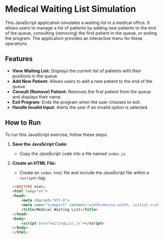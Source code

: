 # Medical Waiting List Simulation

This JavaScript application simulates a waiting list in a medical office. It allows users to manage a list of patients by adding new patients to the end of the queue, consulting (removing) the first patient in the queue, or exiting the program. The application provides an interactive menu for these operations.

## Features

- **View Waiting List:** Displays the current list of patients with their positions in the queue.
- **Add New Patient:** Allows users to add a new patient to the end of the queue.
- **Consult (Remove) Patient:** Removes the first patient from the queue and displays their name.
- **Exit Program:** Ends the program when the user chooses to exit.
- **Handle Invalid Input:** Alerts the user if an invalid option is selected.

## How to Run

To run this JavaScript exercise, follow these steps:

1. **Save the JavaScript Code:**
   - Copy the JavaScript code into a file named `index.js`.

2. **Create an HTML File:**
   - Create an `index.html` file and include the JavaScript file within a `<script>` tag:
   ```html
   <!DOCTYPE html>
   <html lang="en">
   <head>
       <meta charset="UTF-8">
       <meta name="viewport" content="width=device-width, initial-scale=1.0">
       <title>Medical Waiting List</title>
   </head>
   <body>
       <script src="waitingList.js"></script>
   </body>
   </html>
